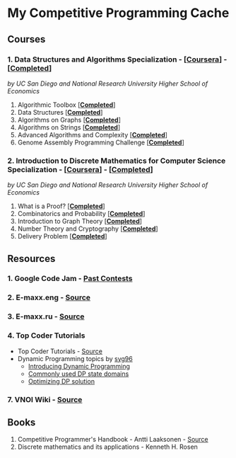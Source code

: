 
# My Competitive Programming Cache
## Courses
### 1. Data Structures and Algorithms Specialization - [[Coursera](https://www.coursera.org/specializations/data-structures-algorithms)] - [[__Completed__](https://www.coursera.org/account/accomplishments/specialization/certificate/AKFYZQ9QD8XH)]
_by UC San Diego and National Research University Higher School of Economics_

1. Algorithmic Toolbox [[__Completed__](https://www.coursera.org/account/accomplishments/specialization/certificate/AKFYZQ9QD8XH)]
2. Data Structures [[__Completed__](https://www.coursera.org/account/accomplishments/certificate/6CFDR5B8NRLJ)]
3. Algorithms on Graphs [[__Completed__](https://www.coursera.org/account/accomplishments/certificate/RMLFA7G5M646)]
4. Algorithms on Strings [[__Completed__](https://www.coursera.org/account/accomplishments/certificate/6FEBGEJJB9AU)]
5. Advanced Algorithms and Complexity [[__Completed__](https://www.coursera.org/account/accomplishments/certificate/5BQKW4PKPM8M)]
6. Genome Assembly Programming Challenge [[__Completed__](https://www.coursera.org/account/accomplishments/certificate/TYE64XMQYX4Z)]

### 2. Introduction to Discrete Mathematics for Computer Science Specialization - [[Coursera](https://www.coursera.org/specializations/discrete-mathematics)] - [[__Completed__](https://www.coursera.org/account/accomplishments/specialization/certificate/XKJ5J47MLEUK)]
_by UC San Diego and National Research University Higher School of Economics_

1. What is a Proof? [[__Completed__](https://www.coursera.org/account/accomplishments/certificate/8C3PXXCTCKD2)]
2. Combinatorics and Probability [[__Completed__](https://www.coursera.org/account/accomplishments/certificate/XCVLA9F6SSK3)]
3. Introduction to Graph Theory [[__Completed__](https://www.coursera.org/account/accomplishments/certificate/5KKCWJ58QU68)]
4. Number Theory and Cryptography [[__Completed__](https://www.coursera.org/account/accomplishments/certificate/PDLQW5LAA76M)]
5. Delivery Problem [[__Completed__](https://www.coursera.org/account/accomplishments/certificate/3XVNY8EGV4SN)]

## Resources
### 1. Google Code Jam - [Past Contests](https://codejam.withgoogle.com/codejam/past-contests)
### 2. E-maxx.eng - [Source](https://e-maxx-eng.appspot.com/)
### 3. E-maxx.ru - [Source](http://e-maxx.ru/)
### 4. Top Coder Tutorials

- Top Coder Tutorials - [Source](https://www.topcoder.com/community/data-science/data-science-tutorials/)
- Dynamic Programming topics by [syg96](https://www.topcoder.com/members/syg96)
	+ [Introducing Dynamic Programming](https://apps.topcoder.com/forums/?module=Thread&start=0&threadID=700080)
	+ [Commonly used DP state domains](https://apps.topcoder.com/forums/?module=Thread&start=0&threadID=697369)
	+ [Optimizing DP solution](https://apps.topcoder.com/forums/?module=Thread&start=0&threadID=697925)

### 7. VNOI Wiki - [Source](http://vnoi.info/wiki/Home)


## Books

1. Competitive Programmer's Handbook - Antti Laaksonen - [Source](https://github.com/pllk/cphb)
2. Discrete mathematics and its applications - Kenneth H. Rosen
